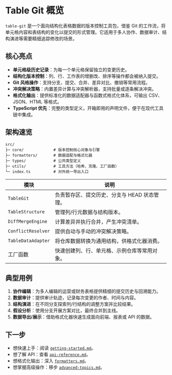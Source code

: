 # Table Git 概览

`table-git` 是一个面向结构化表格数据的版本控制工具包，借鉴 Git 的工作流，将单元格内容和表结构的变化以提交的形式管理。它适用于多人协作、数据审计、结构演进等需要精细追踪修改的场景。

## 核心亮点

- **单元格级历史记录**：为每一个单元格保留独立的变更历史。
- **结构化版本控制**：列、行、工作表的增删改、排序等操作都会被纳入提交。
- **Git 风格操作**：支持分支、提交、合并、差异对比、撤销等常用流程。
- **冲突解决策略**：内置差异计算与冲突解析器，支持批量或逐条解决冲突。
- **格式化输出**：提供标准化的数据适配器与函数式格式化体系，可输出 CSV、JSON、HTML 等格式。
- **TypeScript 优先**：完整的类型定义，开箱即用的声明文件，便于在现代工具链中集成。

## 架构速览

```
src/
├─ core/             # 版本控制核心对象与引擎
├─ formatters/       # 数据适配与格式化器
├─ types/            # 公共类型定义
├─ utils/            # 工具方法（哈希、克隆、工厂函数）
└─ index.ts          # 对外统一导出入口
```

| 模块             | 说明                                                                 |
| ---------------- | -------------------------------------------------------------------- |
| `TableGit`       | 负责暂存区、提交历史、分支与 HEAD 状态管理。                         |
| `TableStructure` | 管理列/行元数据与结构版本。                                          |
| `DiffMergeEngine`| 计算差异并执行合并，产生冲突清单。                                    |
| `ConflictResolver`| 提供自动与手动的冲突解决策略。                                       |
| `TableDataAdapter`| 将仓库数据转换为通用结构，供格式化器消费。                           |
| 工厂函数          | 快速创建列、行、单元格、示例仓库等常用对象。                        |

## 典型用例

1. **协作编辑**：为多人编辑的运营或财务表格提供精细的提交历史与回溯能力。
2. **数据审计**：提供审计轨迹，记录每次变更的作者、时间与内容。
3. **结构演进**：在不同分支探索列/行结构的调整方案并比较结果。
4. **假设分析**：使用分支开展方案对比，最终合并到主线。
5. **数据导出/展示**：借助格式化器快速生成面向前端、报表或 API 的数据。

## 下一步

- 想快速上手：阅读 [`getting-started.md`](./getting-started.md)。
- 想了解 API：查看 [`api-reference.md`](./api-reference.md)。
- 想格式化输出：深入 [`formatters.md`](./formatters.md)。
- 想掌握高级操作：移步 [`advanced-topics.md`](./advanced-topics.md)。
